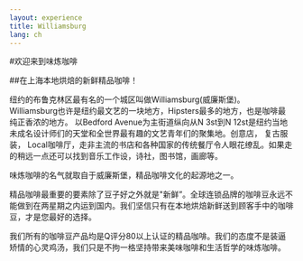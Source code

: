 ```yaml
---
layout: experience
title: Williamsburg
lang: ch
---
```


#欢迎来到味炼咖啡

##在上海本地烘焙的新鲜精品咖啡！


纽约的布鲁克林区最有名的一个城区叫做Williamsburg(威廉斯堡)。 Williamsburg也许是纽约最文艺的一块地方，Hipsters最多的地方，也是咖啡最纯正香浓的地方。
以Bedford Avenue为主街道纵向从N 3st到N 12st是纽约当地未成名设计师们的天堂和全世界最有趣的文艺青年们的聚集地。创意店， 复古服装， Local咖啡厅，走非主流的书店和各种国家的传统餐厅令人眼花缭乱。如果走的稍远一点还可以找到音乐工作设，诗社，图书馆，画廊等。

味炼咖啡的名气就取自于威廉斯堡，精品咖啡文化的起源地之一。

精品咖啡最重要的要素除了豆子好之外就是"新鲜”。全球连锁品牌的咖啡豆永远不能做到在两星期之内运到国内。我们坚信只有在本地烘焙新鲜送到顾客手中的咖啡豆，才是您最好的选择。

我们所有的咖啡豆产品均是Q评分80以上认证的精品咖啡。我们的态度不是装逼矫情的心灵鸡汤，我们只是不拘一格坚持带来美味咖啡和生活哲学的味炼咖啡。

